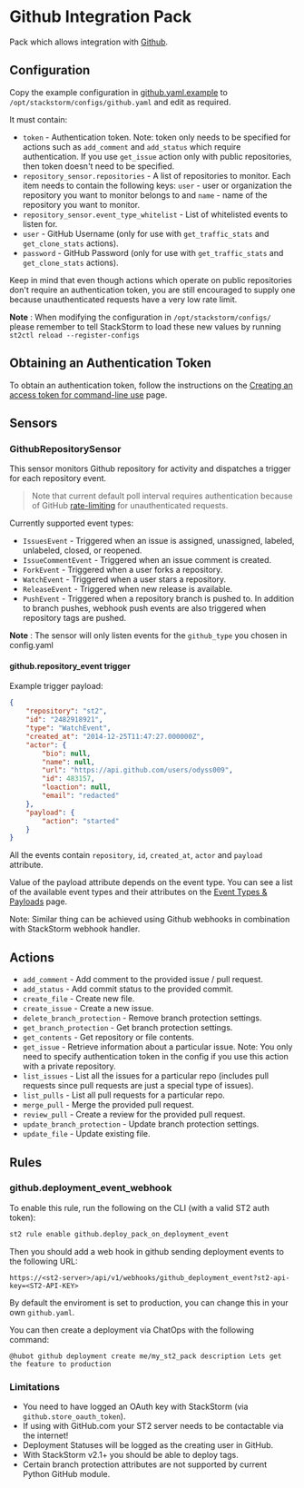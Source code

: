 # Github Integration Pack

Pack which allows integration with [Github](https://github.com/).

## Configuration

Copy the example configuration in [github.yaml.example](./github.yaml.example)
to `/opt/stackstorm/configs/github.yaml` and edit as required.

It must contain:

* ``token`` - Authentication token. Note: token only needs to be specified for
  actions such as ``add_comment`` and ``add_status`` which require
  authentication. If you use ``get_issue`` action only with public
  repositories, then token doesn't need to be specified.
* ``repository_sensor.repositories`` - A list of repositories to monitor. Each
  item needs to contain the following keys: ``user`` - user or organization the
  repository you want to monitor belongs to and ``name`` - name of the
  repository you want to monitor.
* ``repository_sensor.event_type_whitelist`` - List of whitelisted events to listen for.
* ``user`` - GitHub Username (only for use with ``get_traffic_stats`` and ``get_clone_stats`` actions).
* ``password`` - GitHub Password (only for use with ``get_traffic_stats`` and ``get_clone_stats`` actions).

Keep in mind that even though actions which operate on public repositories
don't require an authentication token, you are still encouraged to supply one
because unauthenticated requests have a very low rate limit.

**Note** : When modifying the configuration in `/opt/stackstorm/configs/` please
           remember to tell StackStorm to load these new values by running
           `st2ctl reload --register-configs`

## Obtaining an Authentication Token

To obtain an authentication token, follow the instructions on the [Creating an
access token for command-line use](https://help.github.com/articles/creating-an-access-token-for-command-line-use/)
page.

## Sensors

### GithubRepositorySensor

This sensor monitors Github repository for activity and dispatches a trigger
for each repository event.

> Note that current default poll interval requires authentication because of
GitHub [rate-limiting](https://developer.github.com/v3/#rate-limiting) for
unauthenticated requests.

Currently supported event types:

* ``IssuesEvent`` - Triggered when an issue is assigned, unassigned, labeled,
  unlabeled, closed, or reopened.
* ``IssueCommentEvent`` - Triggered when an issue comment is created.
* ``ForkEvent`` - Triggered when a user forks a repository.
* ``WatchEvent`` - Triggered when a user stars a repository.
* ``ReleaseEvent`` - Triggered when new release is available.
* ``PushEvent`` - Triggered when a repository branch is pushed to. In addition to branch pushes, webhook push events are also triggered when repository tags are pushed.

**Note** : The sensor will only listen events for the `github_type` you chosen
           in config.yaml


#### github.repository_event trigger

Example trigger payload:

```json
{
    "repository": "st2",
    "id": "2482918921",
    "type": "WatchEvent",
    "created_at": "2014-12-25T11:47:27.000000Z",
    "actor": {
        "bio": null,
        "name": null,
        "url": "https://api.github.com/users/odyss009",
        "id": 483157,
        "loaction": null,
        "email": "redacted"
    },
    "payload": {
        "action": "started"
    }
}
```

All the events contain `repository`, `id`, `created_at`, `actor` and
`payload` attribute.

Value of the payload attribute depends on the event type. You can see a list
of the available event types and their attributes on the [Event Types &
Payloads](https://developer.github.com/v3/activity/events/types/) page.

Note: Similar thing can be achieved using Github webhooks in combination with
StackStorm webhook handler.

## Actions

* ``add_comment`` - Add comment to the provided issue / pull request.
* ``add_status`` - Add commit status to the provided commit.
* ``create_file`` - Create new file.
* ``create_issue`` - Create a new issue.
* ``delete_branch_protection`` - Remove branch protection settings.
* ``get_branch_protection`` - Get branch protection settings.
* ``get_contents`` - Get repository or file contents.
* ``get_issue`` - Retrieve information about a particular issue. Note: You
  only need to specify authentication token in the config if you use this
  action with a private repository.
* ``list_issues`` - List all the issues for a particular repo (includes pull
  requests since pull requests are just a special type of issues).
* ``list_pulls`` - List all pull requests for a particular repo.
* ``merge_pull`` - Merge the provided pull request.
* ``review_pull`` - Create a review for the provided pull request.
* ``update_branch_protection`` - Update branch protection settings.
* ``update_file`` - Update existing file.

## Rules

### github.deployment_event_webhook

To enable this rule, run the following on the CLI (with a valid ST2 auth token):

```bash
st2 rule enable github.deploy_pack_on_deployment_event
```

Then you should add a web hook in github sending deployment events to the following URL:

`https://<st2-server>/api/v1/webhooks/github_deployment_event?st2-api-key=<ST2-API-KEY>`

By default the enviroment is set to production, you can change this in
your own `github.yaml`.

You can then create a deployment via ChatOps with the following
command:

```
@hubot github deployment create me/my_st2_pack description Lets get the feature to production
```

### Limitations

- You need to have logged an OAuth key with StackStorm (via `github.store_oauth_token`).
- If using with GitHub.com your ST2 server needs to be contactable via the internet!
- Deployment Statuses will be logged as the creating user in GitHub.
- With StackStorm v2.1+ you should be able to deploy tags.
- Certain branch protection attributes are not supported by current Python GitHub module.
